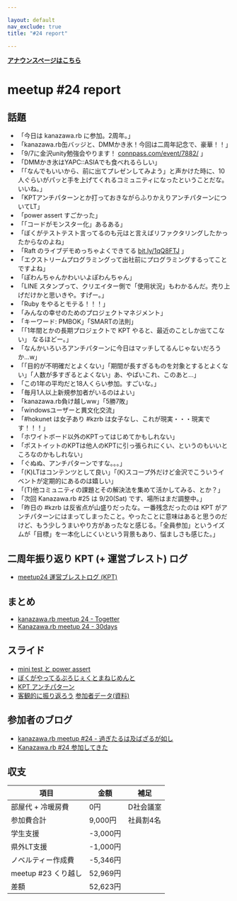 ```yaml
---

layout: default
nav_exclude: true
title: "#24 report"

---
```


<p> <a href="./"><strong>アナウンスページはこちら</strong></a></p>

meetup #24 report
==================

話題
----

-   「今日は kanazawa.rb に参加。2周年。」
-   「kanazawa.rb缶バッジと、DMMかき氷！今回は二周年記念で、豪華！！」
-   「9/7に金沢unity勉強会やります！ [connpass.com/event/7882/](http://connpass.com/event/7882/) 」
-   「DMMかき氷はYAPC::ASIAでも食べれるらしい」
-   「「なんでもいいから、前に出てプレゼンしてみよう」と声かけた時に、10人ぐらいがパッと手を上げてくれるコミュニティになったということだな。いいね。」
-   「KPTアンチパターンとか打っておきながらふりかえりアンチパターンについてLT」
-   「power assert すごかった」
-   「「コードがモンスター化」あるある」
-   「ぼくがテストテスト言ってるのも元はと言えばリファクタリングしたかったからなのよね」
-   「Raft のライブデモめっちゃよくできてる [bit.ly/1qQ8FTJ](http://thesecretlivesofdata.com/raft/) 」
-   「エクストリームプログラミングって出社前にプログラミングするってことですよね」
-   「ぽわんちゃんかわいいよぽわんちゃん」
-   「LINE スタンプって、クリエイター側で「使用状況」もわかるんだ。売り上げだけかと思いきや。すげー。」
-   「Ruby をやるとモテる！！！」
-   「みんなの幸せのためのプロジェクトマネジメント」
-   「キーワード: PMBOK」「SMARTの法則」
-   「「1年間とかの長期プロジェクトで KPT やると、最近のことしか出てこない」 なるほどー。」
-   「なんかいろいろアンチパターンに今日はマッチしてるんじゃないだろうか…w」
-   「「目的が不明確だとよくない」「期間が長すぎるものを対象とするとよくない」「人数が多すぎるとよくない」あ、やばいこれ、このあと…」
-   「この1年の平均だと18人くらい参加。すごいな。」
-   「毎月1人以上新規参加者がいるのはよい」
-   「kanazawa.rb負け越しww」「5勝7敗」
-   「windowsユーザーと異文化交流」
-   「#hokunet は女子あり #kzrb は女子なし、これが現実・・・現実です！！！」
-   「ホワイトボード以外のKPTってはじめてかもしれない」
-   「ポストイットのKPTは他人のKPTに引っ張られにくい、というのもいいところなのかもしれない」
-   「ぐぬぬ、アンチパターンですな。。。」
-   「(K)LTはコンテンツとして良い」「(K)スコープ外だけど金沢でこういうイベントが定期的にあるのは嬉しい」
-   「(T)他コミュニティの課題とその解決法を集めて活かしてみる、とか？」
-   「次回 Kanazawa.rb #25 は 9/20(Sat) です、場所はまだ調整中。」
-   「昨日の #kzrb は反省点が山盛りだったな。一番残念だったのは KPT がアンチパターンにはまってしまったこと。やったことに意味はあると思うのだけど、もう少しうまいやり方があったなと感じる。「全員参加」というイズムが「目標」を一本化しにくいという背景もあり、悩ましさも感じた。」

二周年振り返り KPT (+ 運営ブレスト) ログ
----------------------------------------

-   [meetup24 運営ブレストログ (KPT)](https://github.com/kanazawarb/meetup/wiki/meetup24-%E9%81%8B%E5%96%B6%E3%83%96%E3%83%AC%E3%82%B9%E3%83%88%E3%83%AD%E3%82%B0-(KPT))

まとめ
------

-   [kanazawa.rb meetup 24 - Togetter](http://togetter.com/li/713300)
-   [Kanazawa.rb meetup 24 - 30days](http://30d.jp/kzrb/14)

スライド
--------

-   [mini test と power assert](https://speakerdeck.com/wtnabe/minitest-and-power-assert-intro-with-ruby)
-   [ぼくがやってるぷろじぇくとまねじめんと](http://www.slideshare.net/shirokuro331/ss-38510473)
-   [KPT アンチパターン](http://www.slideshare.net/steinfluss/ss-38513227)
-   [客観的に振り返ろう](http://www.slideshare.net/cottondesu/2kanazawarb-kpt) [参加者データ(資料)](https://drive.google.com/file/d/0B51ziUzgL45idkJpZzBPaDQ0LUE/edit?usp=sharing)

参加者のブログ
--------------

-   [kanazawa.rb meetup #24 - 過ぎたるは及ばざるが如し](http://cotton-desu.hatenablog.com/entry/2014/09/02/231227)
-   [Kanazawa.rb #24 参加してきた](http://malleable.info/kanazawarb24/)

収支
----

 | 項目                   | 金額       | 補足        |
 | ---------------------- | ---------- | ----------- |
 | 部屋代 + 冷暖房費      | 0円        | D社会議室   |
 | 参加費合計             | 9,000円    | 社員割4名   |
 | 学生支援               | -3,000円   |             |
 | 県外LT支援             | -1,000円   |             |
 | ノベルティー作成費     | -5,346円   |             |
 | meetup #23 くり越し    | 52,969円   |             |
 | 差額                   | 52,623円   |             |


